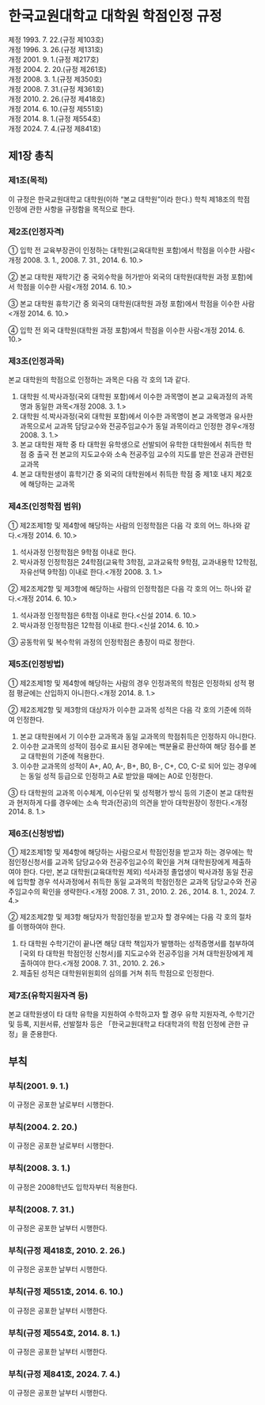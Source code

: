 # 한국교원대학교 대학원 학점인정 규정

제정 1993. 7. 22.(규정 제103호)  
개정 1996. 3. 26.(규정 제131호)  
개정 2001. 9. 1.(규정 제217호)  
개정 2004. 2. 20.(규정 제261호)  
개정 2008. 3. 1.(규정 제350호)  
개정 2008. 7. 31.(규정 제361호)  
개정 2010. 2. 26.(규정 제418호)  
개정 2014. 6. 10.(규정 제551호)  
개정 2014. 8. 1.(규정 제554호)  
개정 2024. 7. 4.(규정 제841호)

## 제1장 총칙

### 제1조(목적)

이 규정은 한국교원대학교 대학원(이하 “본교 대학원”이라 한다.) 학칙 제18조의 학점 인정에 관한 사항을 규정함을 목적으로 한다.

### 제2조(인정자격)

① 입학 전 교육부장관이 인정하는 대학원(교육대학원 포함)에서 학점을 이수한 사람<개정 2008. 3. 1., 2008. 7. 31., 2014. 6. 10.>

② 본교 대학원 재학기간 중 국외수학을 허가받아 외국의 대학원(대학원 과정 포함)에서 학점을 이수한 사람<개정 2014. 6. 10.>

③ 본교 대학원 휴학기간 중 외국의 대학원(대학원 과정 포함)에서 학점을 이수한 사람<개정 2014. 6. 10.>

④ 입학 전 외국 대학원(대학원 과정 포함)에서 학점을 이수한 사람<개정 2014. 6. 10.>

### 제3조(인정과목)

본교 대학원의 학점으로 인정하는 과목은 다음 각 호의 1과 같다.

1. 대학원 석․박사과정(국외 대학원 포함)에서 이수한 과목명이 본교 교육과정의 과목명과 동일한 과목<개정 2008. 3. 1.>
2. 대학원 석․박사과정(국외 대학원 포함)에서 이수한 과목명이 본교 과목명과 유사한 과목으로서 교과목 담당교수와 전공주임교수가 동일 과목이라고 인정한 경우<개정 2008. 3. 1.>
3. 본교 대학원 재학 중 타 대학원 유학생으로 선발되어 유학한 대학원에서 취득한 학점 중 출국 전 본교의 지도교수와 소속 전공주임 교수의 지도를 받은 전공과 관련된 교과목
4. 본교 대학원생이 휴학기간 중 외국의 대학원에서 취득한 학점 중 제1호 내지 제2호에 해당하는 교과목

### 제4조(인정학점 범위)

① 제2조제1항 및 제4항에 해당하는 사람의 인정학점은 다음 각 호의 어느 하나와 같다.<개정 2014. 6. 10.>

1. 석사과정 인정학점은 9학점 이내로 한다.
2. 박사과정 인정학점은 24학점(교육학 3학점, 교과교육학 9학점, 교과내용학 12학점, 자유선택 9학점) 이내로 한다.<개정 2008. 3. 1.>

② 제2조제2항 및 제3항에 해당하는 사람의 인정학점은 다음 각 호의 어느 하나와 같다.<개정 2014. 6. 10.>

1. 석사과정 인정학점은 6학점 이내로 한다.<신설 2014. 6. 10.>
2. 박사과정 인정학점은 12학점 이내로 한다.<신설 2014. 6. 10.>

③ 공동학위 및 복수학위 과정의 인정학점은 총장이 따로 정한다.

### 제5조(인정방법)

① 제2조제1항 및 제4항에 해당하는 사람의 경우 인정과목의 학점은 인정하되 성적 평점 평균에는 산입하지 아니한다.<개정 2014. 8. 1.>

② 제2조제2항 및 제3항의 대상자가 이수한 교과목 성적은 다음 각 호의 기준에 의하여 인정한다.

1. 본교 대학원에서 기 이수한 교과목과 동일 교과목의 학점취득은 인정하지 아니한다.
2. 이수한 교과목의 성적이 점수로 표시된 경우에는 백분율로 환산하여 해당 점수를 본교 대학원의 기준에 적용한다.
3. 이수한 교과목의 성적이 A+, A0, A-, B+, B0, B-, C+, C0, C-로 되어 있는 경우에는 동일 성적 등급으로 인정하고 A로 받았을 때에는 A0로 인정한다.

③ 타 대학원의 교과목 이수체계, 이수단위 및 성적평가 방식 등의 기준이 본교 대학원과 현저하게 다를 경우에는 소속 학과(전공)의 의견을 받아 대학원장이 정한다.<개정 2014. 8. 1.>

### 제6조(신청방법)

① 제2조제1항 및 제4항에 해당하는 사람으로서 학점인정을 받고자 하는 경우에는 학점인정신청서를 교과목 담당교수와 전공주임교수의 확인을 거쳐 대학원장에게 제출하여야 한다. 다만, 본교 대학원(교육대학원 제외) 석사과정 졸업생이 박사과정 동일 전공에 입학할 경우 석사과정에서 취득한 동일 교과목의 학점인정은 교과목 담당교수와 전공주임교수의 확인을 생략한다.<개정 2008. 7. 31., 2010. 2. 26., 2014. 8. 1., 2024. 7. 4.>

② 제2조제2항 및 제3항 해당자가 학점인정을 받고자 할 경우에는 다음 각 호의 절차를 이행하여야 한다.

1. 타 대학원 수학기간이 끝나면 해당 대학 책임자가 발행하는 성적증명서를 첨부하여 ⌈국외 타 대학원 학점인정 신청서⌋를 지도교수와 전공주임을 거쳐 대학원장에게 제출하여야 한다.<개정 2008. 7. 31., 2010. 2. 26.>
2. 제출된 성적은 대학원위원회의 심의를 거쳐 취득 학점으로 인정한다.

### 제7조(유학지원자격 등)

본교 대학원생이 타 대학 유학을 지원하여 수학하고자 할 경우 유학 지원자격, 수학기간 및 등록, 지원서류, 선발절차 등은 「한국교원대학교 타대학과의 학점 인정에 관한 규정」을 준용한다.

## 부칙

### 부칙(2001. 9. 1.)

이 규정은 공포한 날로부터 시행한다.

### 부칙(2004. 2. 20.)

이 규정은 공포한 날로부터 시행한다.

### 부칙(2008. 3. 1.)

이 규정은 2008학년도 입학자부터 적용한다.

### 부칙(2008. 7. 31.)

이 규정은 공포한 날부터 시행한다.

### 부칙(규정 제418호, 2010. 2. 26.)

이 규정은 공포한 날부터 시행한다.

### 부칙(규정 제551호, 2014. 6. 10.)

이 규정은 공포한 날부터 시행한다.

### 부칙(규정 제554호, 2014. 8. 1.)

이 규정은 공포한 날부터 시행한다.

### 부칙(규정 제841호, 2024. 7. 4.)

이 규정은 공포한 날부터 시행한다.

